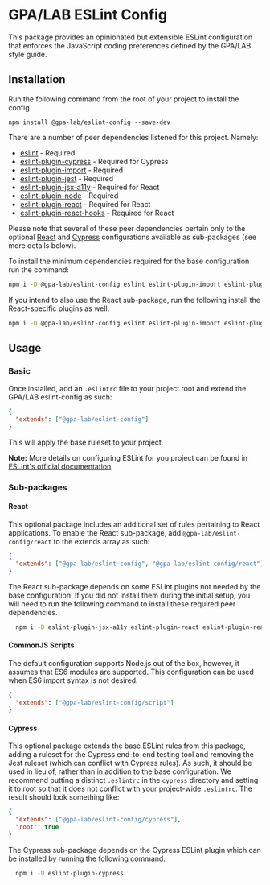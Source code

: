 # GPA/LAB ESLint Config

This package provides an opinionated but extensible ESLint configuration that enforces the JavaScript coding preferences defined by the GPA/LAB style guide.

## Installation

Run the following command from the root of your project to install the config.

`npm install @gpa-lab/eslint-config --save-dev`

There are a number of peer dependencies listened for this project. Namely:

- [eslint](https://eslint.org/docs/) - Required
- [eslint-plugin-cypress](https://github.com/cypress-io/eslint-plugin-cypress) - Required for Cypress
- [eslint-plugin-import](https://github.com/benmosher/eslint-plugin-import) - Required
- [eslint-plugin-jest](https://www.npmjs.com/package/eslint-plugin-jest) - Required
- [eslint-plugin-jsx-a11y](https://github.com/evcohen/eslint-plugin-jsx-a11y) - Required for React
- [eslint-plugin-node](github.com/mysticatea/eslint-plugin-node) - Required
- [eslint-plugin-react](https://github.com/yannickcr/eslint-plugin-react) - Required for React
- [eslint-plugin-react-hooks](https://github.com/facebook/react/tree/master/packages/eslint-plugin-react-hooks) - Required for React

Please note that several of these peer dependencies pertain only to the optional [React](#React) and [Cypress](#Cypress) configurations available as sub-packages (see more details below).

To install the minimum dependencies required for the base configuration run the command:

```bash
npm i -D @gpa-lab/eslint-config eslint eslint-plugin-import eslint-plugin-jest eslint-plugin-node
```

If you intend to also use the React sub-package, run the following install the React-specific plugins as well:

```bash
npm i -D @gpa-lab/eslint-config eslint eslint-plugin-import eslint-plugin-jest eslint-plugin-jsx-a11y eslint-plugin-node eslint-plugin-react eslint-plugin-react-hooks
```

## Usage

### Basic

Once installed, add an `.eslintrc` file to your project root and extend the GPA/LAB eslint-config as such:

```json
{
  "extends": ["@gpa-lab/eslint-config"]
}
```

This will apply the base ruleset to your project.

**Note:** More details on configuring ESLint for you project can be found in [ESLint's official documentation](https://eslint.org/docs/user-guide/configuring).

### Sub-packages

#### React

This optional package includes an additional set of rules pertaining to React applications. To enable the React sub-package, add `@gpa-lab/eslint-config/react` to the extends array as such:

```json
{
  "extends": ["@gpa-lab/eslint-config", "@gpa-lab/eslint-config/react"]
}
```

The React sub-package depends on some ESLint plugins not needed by the base configuration. If you did not install them during the initial setup, you will need to run the following command to install these required peer dependencies.

```bash
  npm i -D eslint-plugin-jsx-a11y eslint-plugin-react eslint-plugin-react-hooks
```

#### CommonJS Scripts

The default configuration supports Node.js out of the box, however, it assumes that ES6 modules are supported. This configuration can be used when ES6 import syntax is not desired.

```json
{
  "extends": ["@gpa-lab/eslint-config/script"]
}
```

#### Cypress

This optional package extends the base ESLint rules from this package, adding a ruleset for the Cypress end-to-end testing tool and removing the Jest ruleset (which can conflict with Cypress rules). As such, it should be used in lieu of, rather than in addition to the base configuration. We recommend putting a distinct `.eslintrc` in the `cypress` directory and setting it to root so that it does not conflict with your project-wide `.eslintrc`. The result should look something like:

```json
{
  "extends": ["@gpa-lab/eslint-config/cypress"],
  "root": true
}
```

The Cypress sub-package depends on the Cypress ESLint plugin which can be installed by running the following command:

```bash
  npm i -D eslint-plugin-cypress
```
